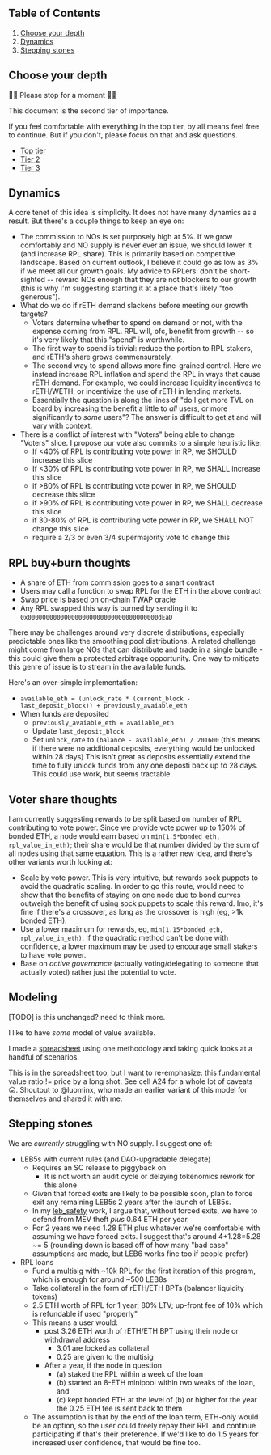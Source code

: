 ## Table of Contents
1. [Choose your depth](#choose-your-depth)
2. [Dynamics](#dynamics)
3. [Stepping stones](#stepping-stones)

## Choose your depth
🛑🛑 Please stop for a moment 🛑🛑

This document is the second tier of importance.

If you feel comfortable with everything in the top tier, by all means feel free to continue. But if you don't, please focus on that and ask questions. 

- [Top tier](./readme.md)
- [Tier 2](./readme_tier2.md)
- [Tier 3](./readme_tier3.md)

## Dynamics
A core tenet of this idea is simplicity. It does not have many dynamics as a result. But there's a couple things to keep an eye on: 
- The commission to NOs is set purposely high at 5%. If we grow comfortably and NO supply is never ever an issue, we should lower it (and increase RPL share). This is primarily based on competitive landscape. Based on current outlook, I believe it could go as low as 3% if we meet all our growth goals. My advice to RPLers: don't be short-sighted -- reward NOs enough that they are not blockers to our growth (this is why I'm suggesting starting it at a place that's likely "too generous").
- What do we do if rETH demand slackens before meeting our growth targets?
  - Voters determine whether to spend on demand or not, with the expense coming from RPL. RPL will, ofc, benefit from growth -- so it's very likely that this "spend" is worthwhile.
  - The first way to spend is trivial: reduce the portion to RPL stakers, and rETH's share grows commensurately.
  - The second way to spend allows more fine-grained control. Here we instead increase RPL inflation and spend the RPL in ways that cause rETH demand. For example, we could increase liquidity incentives to rETH/WETH, or incentivize the use of rETH in lending markets.
  - Essentially the question is along the lines of "do I get more TVL on board by increasing the benefit a little to _all_ users, or more significantly to _some_ users"? The answer is difficult to get at and will vary with context.
- There is a conflict of interest with "Voters" being able to change "Voters" slice. I propose our vote also commits to a simple heuristic like:
  - If <40% of RPL is contributing vote power in RP, we SHOULD increase this slice
  - If <30% of RPL is contributing vote power in RP, we SHALL increase this slice
  - if >80% of RPL is contributing vote power in RP, we SHOULD decrease this slice
  - if >90% of RPL is contributing vote power in RP, we SHALL decrease this slice
  - if 30-80% of RPL is contributing vote power in RP, we SHALL NOT change this slice
  - require a 2/3 or even 3/4 supermajority vote to change this

## RPL buy+burn thoughts
  - A share of ETH from commission goes to a smart contract 
  - Users may call a function to swap RPL for the ETH in the above contract
  - Swap price is based on on-chain TWAP oracle
  - Any RPL swapped this way is burned by sending it to `0x000000000000000000000000000000000000dEaD`

There may be challenges around very discrete distributions, especially predictable ones like the smoothing pool distributions. A related challenge might come from large NOs that can distribute and trade in a single bundle - this could give them a protected arbitrage opportunity. One way to mitigate this genre of issue is to stream in the available funds.

Here's an over-simple implementation:
- `available_eth = (unlock_rate * (current_block - last_deposit_block)) + previously_avaiable_eth`
- When funds are deposited
  - `previously_avaiable_eth = available_eth`
  - Update `last_deposit_block`
  - Set `unlock_rate` to `(balance - available_eth) / 201600` (this means if there were no additional deposits, everything would be unlocked within 28 days)
This isn't great as deposits essentially extend the time to fully unlock funds from any one deposti back up to 28 days. This could use work, but seems tractable.

## Voter share thoughts
I am currently suggesting rewards to be split based on number of RPL contributing to vote power. Since we provide vote power up to 150% of bonded ETH, a node would earn based on `min(1.5*bonded_eth, rpl_value_in_eth)`; their share would be that number divided by the sum of all nodes using that same equation. This is a rather new idea, and there's other variants worth looking at:

- Scale by vote power. This is very intuitive, but rewards sock puppets to avoid the quadratic scaling. In order to go this route, would need to show that the benefits of staying on one node due to bond curves outweigh the benefit of using sock puppets to scale this reward. Imo, it's fine if there's a crossover, as long as the crossover is high (eg, >1k bonded ETH).
- Use a lower maximum for rewards, eg, `min(1.15*bonded_eth, rpl_value_in_eth)`. If the quadratic method can't be done with confidence, a lower maximum may be used to encourage small stakers to have vote power.
- Base on _active governance_ (actually voting/delegating to someone that actually voted) rather just the potential to vote.

## Modeling
[TODO] is this unchanged? need to think more.

I like to have _some_ model of value available.

I made a [spreadsheet](https://docs.google.com/spreadsheets/d/18cc6smtFn1dETLRuF1RPa4sF8Fx8uOPg41eJn3AaGAA/edit#gid=0) using one methodology and taking quick looks at a handful of scenarios.

This is in the spreadsheet too, but I want to re-emphasize: this fundamental value ratio != price by a long shot. See cell A24 for a whole lot of caveats 😛. Shoutout to @luominx, who made an earlier variant of this model for themselves and shared it with me.  

## Stepping stones
We are _currently_ struggling with NO supply. I suggest one of:
- LEB5s with current rules (and DAO-upgradable delegate)
  - Requires an SC release to piggyback on
    - It is not worth an audit cycle or delaying tokenomics rework for this alone
  - Given that forced exits are likely to be possible soon, plan to force exit any remaining LEB5s 2 years after the launch of LEB5s.
  - In my [leb_safety](../leb_safety/readme.md) work, I argue that, without forced exits, we have to defend from MEV theft _plus_ 0.64 ETH per year.
  - For 2 years we need 1.28 ETH plus whatever we're comfortable with assuming we have forced exits. I suggest that's around 4+1.28=5.28 ~= 5 (rounding down is based off of how many "bad case" assumptions are made, but LEB6 works fine too if people prefer)
- RPL loans
  - Fund a multisig with ~10k RPL for the first iteration of this program, which is enough for around ~500 LEB8s
  - Take collateral in the form of rETH/ETH BPTs (balancer liquidity tokens)
  - 2.5 ETH worth of RPL for 1 year; 80% LTV; up-front fee of 10% which is refundable if used "properly"
  - This means a user would:
    - post 3.26 ETH worth of rETH/ETH BPT using their node or withdrawal address
      - 3.01 are locked as collateral 
      - 0.25 are given to the multisig
    - After a year, if the node in question
      - (a) staked the RPL within a week of the loan
      - (b) started an 8-ETH minipool within two weaks of the loan, and
      - (c) kept bonded ETH at the level of (b) or higher for the year the 0.25 ETH fee is sent back to them
  - The assumption is that by the end of the loan term, ETH-only would be an option, so the user could freely repay their RPL and continue participating if that's their preference. If we'd like to do 1.5 years for increased user confidence, that would be fine too.